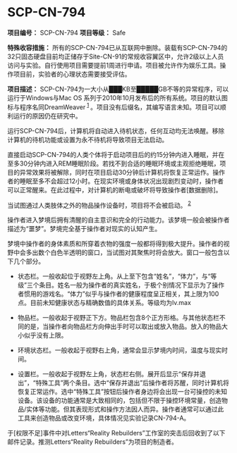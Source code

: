 # SCP-CN-794


**项目编号：** SCP-CN-794
**项目等级：** Safe

**特殊收容措施：** 所有的SCP-CN-794已从互联网中删除。装载有SCP-CN-794的32只固态硬盘目前均正储存于Site-CN-91的常规收容翼区中，允许2级以上人员访问与实验。自行使用项目需要提前1周进行申请。项目被允许作为娱乐工具。操作项目前，实验者的心理状态需要接受评估。

**项目描述：** SCP-CN-794为一大小从███KB至█████GB不等的异常程序，可以运行于Windows与Mac OS 系列于2010年10月发布后的所有系统。项目的默认图标与程序名同DreamWeaver<sup class='footnoteref'>
 <a shape='rect' class='footnoteref' id='footnoteref-1' href='javascript:;' onclick='WIKIDOT.page.utils.scrollToReference(&apos;footnote-1&apos;)'>1</a>
</sup>。项目没有后缀名，其编写语言未知。项目可以顺利运行的原因仍在研究中。

运行SCP-CN-794后，计算机将自动进入待机状态，任何互动均无法唤醒。移除计算机的待机功能或设置为永不待机将导致项目无法启动。

直接启动SCP-CN-794的人类个体将于启动项目后的约15分钟内进入睡眠，并在至多30分钟内进入REM睡眠阶段。若找不到合适的睡眠环境或主观拒绝睡眠，项目的异常效果将被解除，同时在项目启动30分钟后计算机将恢复正常运作。操作者的睡眠至多不会超过12小时。在现实环境或身体状况出现剧烈变动时，操作者可以正常醒来。在此过程中，对计算机的断电或破坏将导致操作者[数据删除]。

当试图通过人类肢体之外的物品操作设备时，项目将不会被启动。<sup class='footnoteref'>
 <a shape='rect' class='footnoteref' id='footnoteref-2' href='javascript:;' onclick='WIKIDOT.page.utils.scrollToReference(&apos;footnote-2&apos;)'>2</a>
</sup>

操作者进入梦境后拥有清醒的自主意识和完全的行动能力。该梦境一般会被操作者描述为“噩梦”。梦境完全基于操作者对现实的认知产生。

梦境中操作者的身体素质和所穿着衣物的强度一般都将得到极大提升。操作者的视野中会多出数个白色半透明的窗口，当试图对其聚焦时将会放大。窗口一般包含以下几个部分。

- 状态栏。一般收起位于视野左上角。从上至下包含“姓名”，“体力”，与“等级”三个条目。姓名一般为操作者的真实姓名，于极个别情况下显示为了操作者惯用的游戏名。“体力”似乎与操作者的健康程度呈正相关，其上限为100点。目前未知健康状态与精确数值的具体关系。等级均为lv.max

- 物品栏。一般收起于视野正下方。物品栏包含8个正方形格。与其他状态栏不同的是，当操作者向物品栏方向伸出手时可以取出或放入物品。放入的物品大小似乎没有上限。

- 环境状态栏。一般收起于视野右上角，通常会显示梦境内时间，温度与现实时间。

- 设置栏。一般收起于视野左上角，状态栏右侧。展开后显示“保存并退出”，“特殊工具”两个条目。选中“保存并退出”后操作者将苏醒，同时计算机将恢复正常运作。选中“特殊工具”按钮后操作者身边将会出现一台可操控的未知设备。该设备的功能通常是大致相同的，包括但不限于操控环境常量，创造物品/实体等功能。但其表现形式和操作方法因人而异。操作者通常可以通过此工具来创造物品或改变环境，具体情况见实验记录CN-794-A。






于[权限不足]事件中对Letters“Reality Rebuilders”工作室的突击后回收到了以下邮件记录。推测Letters“Reality Rebuilders”为项目的制造者。




